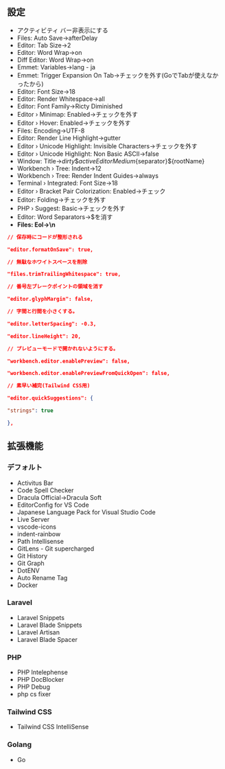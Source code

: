 ## **設定**

- アクティビティ バー非表示にする
- Files: Auto Save->afterDelay
- Editor: Tab Size->2
- Editor: Word Wrap->on
- Diff Editor: Word Wrap->on
- Emmet: Variables->lang - ja
- Emmet: Trigger Expansion On Tab->チェックを外す(GoでTabが使えなかったから)
- Editor: Font Size->18
- Editor: Render Whitespace->all
- Editor: Font Family->Ricty Diminished
- Editor › Minimap: Enabled->チェックを外す
- Editor › Hover: Enabled->チェックを外す
- Files: Encoding->UTF-8
- Editor: Render Line Highlight->gutter
- Editor › Unicode Highlight: Invisible Characters->チェックを外す
- Editor › Unicode Highlight: Non Basic ASCII->false
- Window: Title->${dirty}\${activeEditorMedium}${separator}${rootName}
- Workbench › Tree: Indent->12
- Workbench › Tree: Render Indent Guides->always
- Terminal › Integrated: Font Size->18
- Editor › Bracket Pair Colorization: Enabled->チェック
- Editor: Folding->チェックを外す
- PHP › Suggest: Basic->チェックを外す
- Editor: Word Separators->$を消す
- **Files: Eol→\n**

```json
// 保存時にコードが整形される

"editor.formatOnSave": true,

// 無駄なホワイトスペースを削除

"files.trimTrailingWhitespace": true,

// 番号左ブレークポイントの領域を消す

"editor.glyphMargin": false,

// 字間と行間を小さくする。

"editor.letterSpacing": -0.3,

"editor.lineHeight": 20,

// プレビューモードで開かれないようにする。

"workbench.editor.enablePreview": false,

"workbench.editor.enablePreviewFromQuickOpen": false,

// 素早い補完(Tailwind CSS用)

"editor.quickSuggestions": {

"strings": true

},
```

## **拡張機能**

### **デフォルト**

- Activitus Bar
- Code Spell Checker
- Dracula Official->Dracula Soft
- EditorConfig for VS Code
- Japanese Language Pack for Visual Studio Code
- Live Server
- vscode-icons
- indent-rainbow
- Path Intellisense
- GitLens - Git supercharged
- Git History
- Git Graph
- DotENV
- Auto Rename Tag
- Docker

### **Laravel**

- Laravel Snippets
- Laravel Blade Snippets
- Laravel Artisan
- Laravel Blade Spacer

### **PHP**

- PHP Intelephense
- PHP DocBlocker
- PHP Debug
- php cs fixer

### **Tailwind CSS**

- Tailwind CSS IntelliSense

### Golang

- Go
